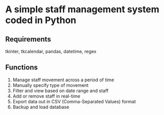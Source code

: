 # A simple staff management system coded in Python

## Requirements
tkinter, tkcalendar, pandas, datetime, regex

## Functions
1. Manage staff movement across a period of time
2. Manually specify type of movement
3. Filter and view based on date range and staff
4. Add or remove staff in real-time
5. Export data out in CSV (Comma-Separated Values) format
6. Backup and load database
